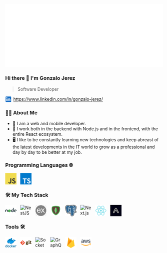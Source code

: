 <img src="./icons/banner.svg"/>

### Hi there 👋 I'm Gonzalo Jerez

> Software Developer

<!-- LINKEDIN -->
<a href="https://www.linkedin.com/in/gonzalo-jerez/" alt="LinkedIn de Gonzalo Jerez" rel="noopener noreferer" style="display: flex; gap:6px; align-items: center">
 <img src="./icons/linkedin.svg" width="20" height="20" alt="LinkedIn logo" />
<span>
  https://www.linkedin.com/in/gonzalo-jerez/
  </span>
</a>

<h3> 👨🏻 About Me </h3>

-  📱 I am a web and mobile developer.
-  🌱 I work both in the backend with Node.js and in the frontend, with the entire React ecosystem.
-  🖥 I like to be constantly learning new technologies and keep abreast of the latest developments in the IT world to grow as a professional and day by day to be better at my job.

### Programming Languages 🌐

<div style="display:flex; gap:12px">
  <img src="https://raw.githubusercontent.com/github/explore/80688e429a7d4ef2fca1e82350fe8e3517d3494d/topics/javascript/javascript.png" alt="Javascript" width="36" height="36">
  <img src="https://raw.githubusercontent.com/github/explore/80688e429a7d4ef2fca1e82350fe8e3517d3494d/topics/typescript/typescript.png" alt="ts logo" width="36" height="36">
</div>

<h3>🛠 My Tech Stack</h3>

<div style="display:flex; gap:12px">
  <img src="https://raw.githubusercontent.com/sachinverma53121/sachinverma53121/master/icons/node.png" alt="Node" width="36" height="36">
  <img src="https://d33wubrfki0l68.cloudfront.net/e937e774cbbe23635999615ad5d7732decad182a/26072/logo-small.ede75a6b.svg" alt="NestJS" width="36" height="36">
  <img src="https://raw.githubusercontent.com/sachinverma53121/sachinverma53121/master/icons/express.png" alt="Express" width="36" height="36">
  <img src="https://raw.githubusercontent.com/sachinverma53121/sachinverma53121/master/icons/mongo.png" alt="Mongo" width="36" height="36">
  <img src="https://raw.githubusercontent.com/github/explore/80688e429a7d4ef2fca1e82350fe8e3517d3494d/topics/postgresql/postgresql.png" alt="PostgreSQL" width="36" height="36">
  <img src="https://nextjs.org/static/favicon/favicon-32x32.png" alt="Next.js" width="36" height="36">
  <img src="https://raw.githubusercontent.com/sachinverma53121/sachinverma53121/master/icons/react.png" alt="React" width="36" height="36">
  <img src="./icons/expo.png" alt="Expo" width="36" height="36" />
</div>

### Tools 🛠️

<div style="display:flex; gap:12px">
  <img src="https://raw.githubusercontent.com/github/explore/80688e429a7d4ef2fca1e82350fe8e3517d3494d/topics/docker/docker.png" alt="Docker" width="36" height="36">
  <img src="https://raw.githubusercontent.com/github/explore/80688e429a7d4ef2fca1e82350fe8e3517d3494d/topics/git/git.png" alt="Git" width="36" height="36">
  <img src="https://socket.io/images/logo.svg" alt="Socket" width="36" height="36">
  <img src="https://graphql.org/img/brand/logos/logo.svg" alt="GraphQL" width="36" height="36">
  <img src="https://raw.githubusercontent.com/github/explore/80688e429a7d4ef2fca1e82350fe8e3517d3494d/topics/firebase/firebase.png" alt="firebase" width="36" height="36">
  <img src="https://raw.githubusercontent.com/github/explore/main/topics/aws/aws.png" style="background-color:#fff" alt="AWS" width="36" height="36">
</div>
